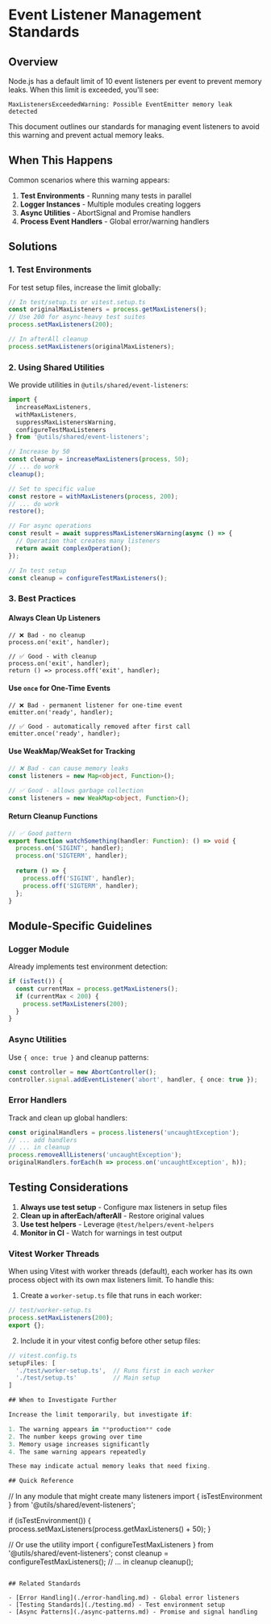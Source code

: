 # Event Listener Management Standards

## Overview

Node.js has a default limit of 10 event listeners per event to prevent memory leaks. When this limit is exceeded, you'll see:

```text
MaxListenersExceededWarning: Possible EventEmitter memory leak detected
```

This document outlines our standards for managing event listeners to avoid this warning and prevent actual memory leaks.

## When This Happens

Common scenarios where this warning appears:

1. **Test Environments** - Running many tests in parallel
2. **Logger Instances** - Multiple modules creating loggers
3. **Async Utilities** - AbortSignal and Promise handlers
4. **Process Event Handlers** - Global error/warning handlers

## Solutions

### 1. Test Environments

For test setup files, increase the limit globally:

```typescript
// In test/setup.ts or vitest.setup.ts
const originalMaxListeners = process.getMaxListeners();
// Use 200 for async-heavy test suites
process.setMaxListeners(200);

// In afterAll cleanup
process.setMaxListeners(originalMaxListeners);
```

### 2. Using Shared Utilities

We provide utilities in `@utils/shared/event-listeners`:

```typescript
import { 
  increaseMaxListeners, 
  withMaxListeners,
  suppressMaxListenersWarning,
  configureTestMaxListeners 
} from '@utils/shared/event-listeners';

// Increase by 50
const cleanup = increaseMaxListeners(process, 50);
// ... do work
cleanup();

// Set to specific value
const restore = withMaxListeners(process, 200);
// ... do work
restore();

// For async operations
const result = await suppressMaxListenersWarning(async () => {
  // Operation that creates many listeners
  return await complexOperation();
});

// In test setup
const cleanup = configureTestMaxListeners();
```

### 3. Best Practices

#### Always Clean Up Listeners

```text
// ❌ Bad - no cleanup
process.on('exit', handler);

// ✅ Good - with cleanup
process.on('exit', handler);
return () => process.off('exit', handler);
```

#### Use `once` for One-Time Events

```text
// ❌ Bad - permanent listener for one-time event
emitter.on('ready', handler);

// ✅ Good - automatically removed after first call
emitter.once('ready', handler);
```

#### Use WeakMap/WeakSet for Tracking

```typescript
// ❌ Bad - can cause memory leaks
const listeners = new Map<object, Function>();

// ✅ Good - allows garbage collection
const listeners = new WeakMap<object, Function>();
```

#### Return Cleanup Functions

```typescript
// ✅ Good pattern
export function watchSomething(handler: Function): () => void {
  process.on('SIGINT', handler);
  process.on('SIGTERM', handler);
  
  return () => {
    process.off('SIGINT', handler);
    process.off('SIGTERM', handler);
  };
}
```

## Module-Specific Guidelines

### Logger Module

Already implements test environment detection:

```typescript
if (isTest()) {
  const currentMax = process.getMaxListeners();
  if (currentMax < 200) {
    process.setMaxListeners(200);
  }
}
```

### Async Utilities

Use `{ once: true }` and cleanup patterns:

```typescript
const controller = new AbortController();
controller.signal.addEventListener('abort', handler, { once: true });
```

### Error Handlers

Track and clean up global handlers:

```typescript
const originalHandlers = process.listeners('uncaughtException');
// ... add handlers
// ... in cleanup
process.removeAllListeners('uncaughtException');
originalHandlers.forEach(h => process.on('uncaughtException', h));
```

## Testing Considerations

1. **Always use test setup** - Configure max listeners in setup files
2. **Clean up in afterEach/afterAll** - Restore original values
3. **Use test helpers** - Leverage `@test/helpers/event-helpers`
4. **Monitor in CI** - Watch for warnings in test output

### Vitest Worker Threads

When using Vitest with worker threads (default), each worker has its own process object with its own max listeners limit. To handle this:

1. Create a `worker-setup.ts` file that runs in each worker:

```typescript
// test/worker-setup.ts
process.setMaxListeners(200);
export {};
```

2. Include it in your vitest config before other setup files:

```typescript
// vitest.config.ts
setupFiles: [
  './test/worker-setup.ts',  // Runs first in each worker
  './test/setup.ts'          // Main setup
]

## When to Investigate Further

Increase the limit temporarily, but investigate if:

1. The warning appears in **production** code
2. The number keeps growing over time
3. Memory usage increases significantly
4. The same warning appears repeatedly

These may indicate actual memory leaks that need fixing.

## Quick Reference
```

// In any module that might create many listeners
import { isTestEnvironment } from '@utils/shared/event-listeners';

if (isTestEnvironment()) {
  process.setMaxListeners(process.getMaxListeners() + 50);
}

// Or use the utility
import { configureTestMaxListeners } from '@utils/shared/event-listeners';
const cleanup = configureTestMaxListeners();
// ... in cleanup
cleanup();
```

## Related Standards

- [Error Handling](./error-handling.md) - Global error listeners
- [Testing Standards](./testing.md) - Test environment setup
- [Async Patterns](./async-patterns.md) - Promise and signal handling
